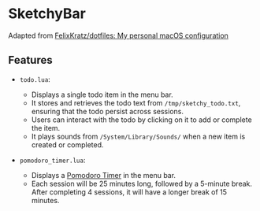 # SketchyBar

Adapted from [FelixKratz/dotfiles: My personal macOS configuration](https://github.com/FelixKratz/dotfiles)

## Features

- `todo.lua`:

  - Displays a single todo item in the menu bar.
  - It stores and retrieves the todo text from `/tmp/sketchy_todo.txt`, ensuring that the todo persist across sessions.
  - Users can interact with the todo by clicking on it to add or complete the item.
  - It plays sounds from `/System/Library/Sounds/` when a new item is created or completed.

- `pomodoro_timer.lua`:

  - Displays a [Pomodoro Timer](https://en.wikipedia.org/wiki/Pomodoro_Technique) in the menu bar.
  - Each session will be 25 minutes long, followed by a 5-minute break. After completing 4 sessions, it will have a longer break of 15 minutes.
